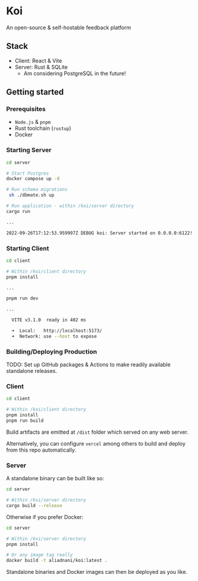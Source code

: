 # Koi

An open-source & self-hostable feedback platform

## Stack

- Client: React & Vite
- Server: Rust & SQLite
  - Am considering PostgreSQL in the future!

## Getting started

### Prerequisites

- `Node.js` & `pnpm`
- Rust toolchain (`rustup`)
- Docker

### Starting Server

```bash
cd server

# Start Postgres
docker compose up -d

# Run schema migrations
 sh ./dbmate.sh up

# Run application - within /koi/server directory
cargo run

...

2022-09-26T17:12:53.959997Z DEBUG koi: Server started on 0.0.0.0:6122!
```

### Starting Client

```bash
cd client

# Within /koi/client directory
pnpm install

...

pnpm run dev

...

  VITE v3.1.0  ready in 402 ms

  ➜  Local:   http://localhost:5173/
  ➜  Network: use --host to expose
```

### Building/Deploying Production

TODO: Set up GitHub packages & Actions to make readily available standalone releases.

### Client

```bash
cd client

# Within /koi/client directory
pnpm install
pnpm run build
```

Build artifacts are emitted at `/dist` folder which served on any web server.

Alternatively, you can configure `vercel` among others to build and deploy from this repo automatically.

### Server

A standalone binary can be built like so:

```bash
cd server

# Within /koi/server directory
cargo build --release
```

Otherwise if you prefer Docker:

```bash
cd server

# Within /koi/server directory
pnpm install

# Or any image tag really
docker build -t aliadnani/koi:latest .
```

Standalone binaries and Docker images can then be deployed as you like.